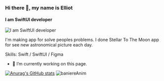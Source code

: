 ### Hi there 👋, my name is Elliot
#### I am SwiftUI developer
![I am SwiftUI developer](https://arturssmirnovs.github.io/github-profile-readme-generator/images/banner.png)

I'm making app for solve peoples problems. I done Stellar To The Moon app for see new astronomical picture each day.

Skills: Swift / SwiftUI / Figma 

- 🔭 I’m currently working on this page. 

[![Anurag's GitHub stats](https://github-readme-stats.vercel.app/api?username=Harry-KNIGHT)](https://github.com/anuraghazra/github-readme-stats)
![baniereAnim](https://user-images.githubusercontent.com/63256761/181456613-493e7771-a6f2-4300-9e1d-5fc2c9e6e9e5.gif)
